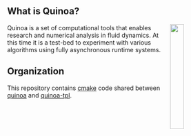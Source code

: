 ## What is Quinoa?

<img src="https://quinoacomputing.github.io/quinoa.svg" align="right" width="25%" background=transparent>
Quinoa is a set of computational tools that enables research and numerical analysis in fluid dynamics. At this time it is a test-bed to experiment with various algorithms using fully asynchronous runtime systems.

## Organization

This repository contains [cmake](https://cmake.org) code shared between [quinoa](https://github.com/quinoacomputing/quinoa) and [quinoa-tpl](https://github.com/quinoacomputing/quinoa-tpl).
